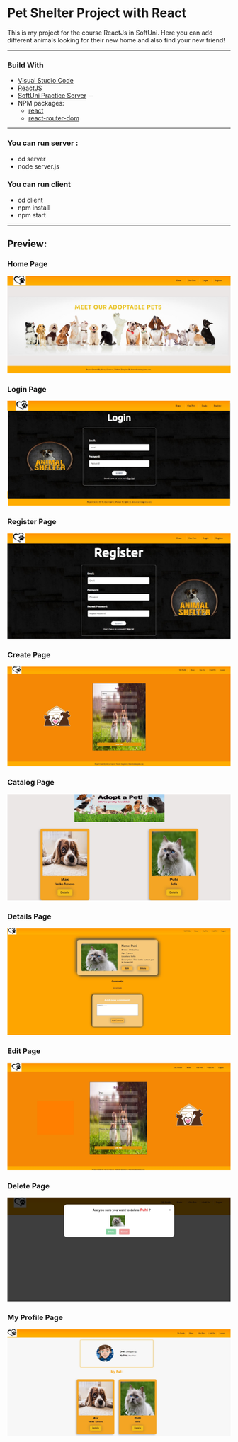 <h1> Pet Shelter Project with React </h1>


This is my project for the course ReactJs in SoftUni.
Here you can add different animals looking for their new home and also find your new friend!

---
<h3> Build With </h3>

- [Visual Studio Code](https://code.visualstudio.com/ "Visual Studio Code")
- [ReactJS](https://react.dev/)
- [SoftUni Practice Server](https://github.com/softuni-practice-server/softuni-practice-server)
--
- NPM packages:
  - [react](https://www.npmjs.com/package/react "react")
  - [react-router-dom](https://www.npmjs.com/package/react-bootstrap "react-router-dom")

---
### You can run server :
- cd server
- node server.js
### You can run client
- cd client
- npm install
- npm start
    
---

<h2> Preview: </h2>

### Home Page
![Home](https://raw.githubusercontent.com/SilviyaIvanova91/pet-shelter-with-react/master/screenshots/homePage.jpg)

### Login Page
![Login](https://raw.githubusercontent.com/SilviyaIvanova91/pet-shelter-with-react/master/screenshots/loginPage.jpg)

### Register Page
![Register](https://raw.githubusercontent.com/SilviyaIvanova91/pet-shelter-with-react/master/screenshots/registerPage.jpg)

### Create Page
![Create](https://raw.githubusercontent.com/SilviyaIvanova91/pet-shelter-with-react/master/screenshots/createPage.jpg)

### Catalog Page
![Catalog](https://raw.githubusercontent.com/SilviyaIvanova91/pet-shelter-with-react/master/screenshots/catalogPage.jpg)

### Details Page
![Details](https://raw.githubusercontent.com/SilviyaIvanova91/pet-shelter-with-react/master/screenshots/detailsPage.jpg)

### Edit Page
![Edit](https://raw.githubusercontent.com/SilviyaIvanova91/pet-shelter-with-react/master/screenshots/editPage.jpg)

### Delete Page
![Delete](https://raw.githubusercontent.com/SilviyaIvanova91/pet-shelter-with-react/master/screenshots/deletePage.jpg)

### My Profile Page
![MyProfile](https://raw.githubusercontent.com/SilviyaIvanova91/pet-shelter-with-react/master/screenshots/myProfilePage.jpg)
